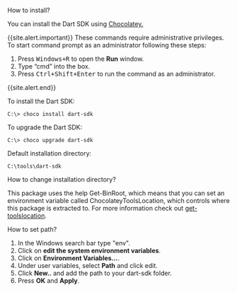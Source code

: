 How to install?

You can install the Dart SDK using [Chocolatey.][Chocolatey]

{{site.alert.important}} These commands require administrative privileges. 
To start command prompt as an administrator following these steps:
1. Press <kbd>Windows+R</kbd> to open the **Run** window. 
2. Type “cmd” into the box. 
3. Press <kbd>Ctrl+Shift+Enter</kbd> to run the command as an administrator.

{{site.alert.end}}

To install the Dart SDK:

```terminal
C:\> choco install dart-sdk
```

To upgrade the Dart SDK:

```terminal
C:\> choco upgrade dart-sdk
```

Default installation directory:

```terminal
C:\tools\dart-sdk
```

How to change installation directory?

This package uses the help Get-BinRoot, which means that 
you can set an environment variable called ChocolateyToolsLocation, which 
controls where this package is extracted to. 
For more information check out [get-toolslocation].

How to set path?

1. In the Windows search bar type "env". 
2. Click on **edit the system environment variables**.
3. Click on **Environment Variables...**.
4. Under user variables, select **Path** and click edit.
5. Click **New..** and add the path to your dart-sdk folder.
6. Press **OK** and **Apply**.

[Chocolatey]: https://chocolatey.org
[get-toolslocation]: https://docs.chocolatey.org/en-us/create/functions/get-toolslocation